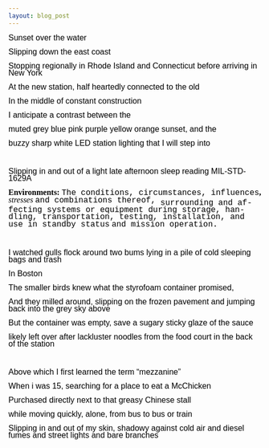 ```yaml
---
layout: blog_post
---
```

<body lang="en-US" link="#000080" vlink="#800000" dir="ltr"><p style="line-height: 100%; margin-bottom: 0in">
<font color="#000000"><font face="Helvetica, serif"><font size="3" style="font-size: 12pt">Sunset
over the water</font></font></font></p>
<p style="line-height: 100%; margin-bottom: 0in"><font color="#000000"><font face="Helvetica, serif"><font size="3" style="font-size: 12pt">Slipping
down the east coast </font></font></font>
</p>
<p style="line-height: 100%; margin-bottom: 0in"><font color="#000000"><font face="Helvetica, serif"><font size="3" style="font-size: 12pt">Stopping
regionally in Rhode Island and Connecticut before arriving in New
York</font></font></font></p>
<p style="line-height: 100%; margin-bottom: 0in"><font color="#000000"><font face="Helvetica, serif"><font size="3" style="font-size: 12pt">At
the new station, half heartedly connected to the old</font></font></font></p>
<p style="line-height: 100%; margin-bottom: 0in"><font color="#000000"><font face="Helvetica, serif"><font size="3" style="font-size: 12pt">In
the middle of constant construction</font></font></font></p>
<p style="line-height: 100%; margin-bottom: 0in"><font color="#000000"><font face="Helvetica, serif"><font size="3" style="font-size: 12pt">I
anticipate a contrast between the </font></font></font>
</p>
<p style="line-height: 100%; margin-bottom: 0in"><font color="#000000"><font face="Helvetica, serif"><font size="3" style="font-size: 12pt">muted
grey blue pink purple yellow orange sunset, and the</font></font></font></p>
<p style="line-height: 100%; margin-bottom: 0in"><font color="#000000"><font face="Helvetica, serif"><font size="3" style="font-size: 12pt">buzzy
sharp white LED station lighting that I will step into </font></font></font>
</p>
<p style="line-height: 100%; margin-bottom: 0in"><br/>

</p>
<p style="line-height: 100%; margin-bottom: 0in"><font color="#000000"><font face="Helvetica, serif"><font size="3" style="font-size: 12pt">Slipping
in and out of a light late afternoon sleep reading MIL-STD-1629A</font></font></font></p>
<p style="line-height: 100%; margin-bottom: 0in"><font color="#000000"><font face="Courier-Bold, serif"><font size="3" style="font-size: 12pt"><b>Environments:
</b></font></font></font><font color="#000000"><font face="Courier, serif"><font size="3" style="font-size: 12pt"><span style="font-weight: normal">The
conditions, circumstances, influences</span></font></font></font><font color="#000000"><font face="Courier-Bold, serif"><font size="3" style="font-size: 12pt"><b>,
</b></font></font></font><font color="#000000"><sup><font face="Courier-Oblique, serif"><font size="3" style="font-size: 12pt"><i><span style="font-weight: normal">stresses
</span></i></font></font></sup></font><font color="#000000"><sup><font face="Courier, serif"><font size="3" style="font-size: 12pt"><span style="font-style: normal"><span style="font-weight: normal">and
combinations thereof, </span></span></font></font></sup></font><font color="#000000"><font face="Courier, serif"><font size="3" style="font-size: 12pt"><span style="font-style: normal"><span style="font-weight: normal">surrounding
and affecting systems or equipment during storage, handling,
transportation, testing, installation, and use in standby status</span></span></font></font></font><font color="#000000"><font face="Courier-Bold, serif"><font size="3" style="font-size: 12pt"><span style="font-style: normal"><b>
</b></span></font></font></font><font color="#000000"><font face="Courier, serif"><font size="3" style="font-size: 12pt"><span style="font-style: normal"><span style="font-weight: normal">and
mission operation.</span></span></font></font></font></p>
<p style="font-style: normal; font-weight: normal; line-height: 100%; margin-bottom: 0in">
<br/>

</p>
<p style="line-height: 100%; margin-bottom: 0in"><font color="#000000"><font face="Helvetica, serif"><font size="3" style="font-size: 12pt"><span style="font-style: normal"><span style="font-weight: normal">I
watched gulls flock around two bums lying in a pile of cold sleeping
bags and trash</span></span></font></font></font></p>
<p style="line-height: 100%; margin-bottom: 0in"><font color="#000000"><font face="Helvetica, serif"><font size="3" style="font-size: 12pt"><span style="font-style: normal"><span style="font-weight: normal">In
Boston</span></span></font></font></font></p>
<p style="line-height: 100%; margin-bottom: 0in"><font color="#000000"><font face="Helvetica, serif"><font size="3" style="font-size: 12pt"><span style="font-style: normal"><span style="font-weight: normal">The
smaller birds knew what the styrofoam container promised, </span></span></font></font></font>
</p>
<p style="line-height: 100%; margin-bottom: 0in"><font color="#000000"><font face="Helvetica, serif"><font size="3" style="font-size: 12pt"><span style="font-style: normal"><span style="font-weight: normal">And
they milled around, slipping on the frozen pavement and jumping back
into the grey sky above</span></span></font></font></font></p>
<p style="line-height: 100%; margin-bottom: 0in"><font color="#000000"><font face="Helvetica, serif"><font size="3" style="font-size: 12pt"><span style="font-style: normal"><span style="font-weight: normal">But
the container was empty, save a sugary sticky glaze of the sauce</span></span></font></font></font></p>
<p style="line-height: 100%; margin-bottom: 0in"><font color="#000000"><font face="Helvetica, serif"><font size="3" style="font-size: 12pt"><span style="font-style: normal"><span style="font-weight: normal">likely
left over after lackluster noodles from the food court in the back of
the station</span></span></font></font></font></p>
<p style="font-style: normal; font-weight: normal; line-height: 100%; margin-bottom: 0in">
<br/>

</p>
<p style="line-height: 100%; margin-bottom: 0in"><font color="#000000"><font face="Helvetica, serif"><font size="3" style="font-size: 12pt"><span style="font-style: normal"><span style="font-weight: normal">Above
which I first learned the term “mezzanine”</span></span></font></font></font></p>
<p style="line-height: 100%; margin-bottom: 0in"><font color="#000000"><font face="Helvetica, serif"><font size="3" style="font-size: 12pt"><span style="font-style: normal"><span style="font-weight: normal">When
i was 15, searching for a place to eat a McChicken</span></span></font></font></font></p>
<p style="line-height: 100%; margin-bottom: 0in"><font color="#000000"><font face="Helvetica, serif"><font size="3" style="font-size: 12pt"><span style="font-style: normal"><span style="font-weight: normal">Purchased
directly next to that greasy Chinese stall</span></span></font></font></font></p>
<p style="line-height: 100%; margin-bottom: 0in"><font color="#000000"><font face="Helvetica, serif"><font size="3" style="font-size: 12pt"><span style="font-style: normal"><span style="font-weight: normal">while
moving quickly, alone, from bus to bus or train</span></span></font></font></font></p>
<p style="line-height: 100%; margin-bottom: 0in"><font color="#000000"><font face="Helvetica, serif"><font size="3" style="font-size: 12pt"><span style="font-style: normal"><span style="font-weight: normal">Slipping
in and out of my skin, shadowy against cold air and diesel fumes and
street lights and bare branches</span></span></font></font></font></p>
</body>
</html>
